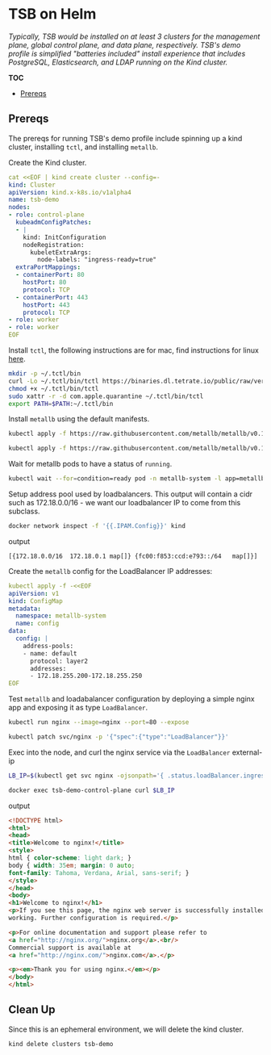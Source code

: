 # TSB on Helm

_Typically, TSB would be installed on at least 3 clusters for the management plane, global control plane, and data plane, respectively. TSB's demo profile is simplified "batteries included" install experience that includes PostgreSQL, Elasticsearch, and LDAP running on the Kind cluster._

**TOC**
- [Prereqs](#prereqs)


## Prereqs

The prereqs for running TSB's demo profile include spinning up a kind cluster, installing `tctl`, and installing `metallb`.


Create the Kind cluster.

```yaml
cat <<EOF | kind create cluster --config=-
kind: Cluster
apiVersion: kind.x-k8s.io/v1alpha4
name: tsb-demo
nodes:
- role: control-plane
  kubeadmConfigPatches:
  - |
    kind: InitConfiguration
    nodeRegistration:
      kubeletExtraArgs:
        node-labels: "ingress-ready=true"
  extraPortMappings:
  - containerPort: 80
    hostPort: 80
    protocol: TCP
  - containerPort: 443
    hostPort: 443
    protocol: TCP
- role: worker
- role: worker
EOF
```

Install `tctl`, the following instructions are for mac, find instructions for linux [here](https://docs.tetrate.io/service-bridge/1.5.x/en-us/reference/cli/guide/index#installation).

```bash
mkdir -p ~/.tctl/bin
curl -Lo ~/.tctl/bin/tctl https://binaries.dl.tetrate.io/public/raw/versions/darwin-amd64-1.5.0/tctl
chmod +x ~/.tctl/bin/tctl
sudo xattr -r -d com.apple.quarantine ~/.tctl/bin/tctl
export PATH=$PATH:~/.tctl/bin
```

Install `metallb` using the default manifests.

```bash
kubectl apply -f https://raw.githubusercontent.com/metallb/metallb/v0.12.1/manifests/namespace.yaml

kubectl apply -f https://raw.githubusercontent.com/metallb/metallb/v0.12.1/manifests/metallb.yaml
```

Wait for metallb pods to have a status of `running`.

```bash
kubectl wait --for=condition=ready pod -n metallb-system -l app=metallb 
```

Setup address pool used by loadbalancers. This output will contain a cidr such as 172.18.0.0/16 - we want our loadbalancer IP to come from this subclass.

```bash
docker network inspect -f '{{.IPAM.Config}}' kind
```

output
```
[{172.18.0.0/16  172.18.0.1 map[]} {fc00:f853:ccd:e793::/64   map[]}]
```

Create the `metallb` config for the LoadBalancer IP addresses:

```yaml
kubectl apply -f -<<EOF
apiVersion: v1
kind: ConfigMap
metadata:
  namespace: metallb-system
  name: config
data:
  config: |
    address-pools:
    - name: default
      protocol: layer2
      addresses:
      - 172.18.255.200-172.18.255.250
EOF
```

Test `metallb` and loadabalancer configuration by deploying a simple nginx app and exposing it as type `LoadBalancer`.

```bash
kubectl run nginx --image=nginx --port=80 --expose

kubectl patch svc/nginx -p '{"spec":{"type":"LoadBalancer"}}'
```

Exec into the node, and curl the nginx service via the `LoadBalancer` external-ip

```bash
LB_IP=$(kubectl get svc nginx -ojsonpath='{ .status.loadBalancer.ingress[0].ip }')

docker exec tsb-demo-control-plane curl $LB_IP
```

output

```html
<!DOCTYPE html>
<html>
<head>
<title>Welcome to nginx!</title>
<style>
html { color-scheme: light dark; }
body { width: 35em; margin: 0 auto;
font-family: Tahoma, Verdana, Arial, sans-serif; }
</style>
</head>
<body>
<h1>Welcome to nginx!</h1>
<p>If you see this page, the nginx web server is successfully installed and
working. Further configuration is required.</p>

<p>For online documentation and support please refer to
<a href="http://nginx.org/">nginx.org</a>.<br/>
Commercial support is available at
<a href="http://nginx.com/">nginx.com</a>.</p>

<p><em>Thank you for using nginx.</em></p>
</body>
</html>
```

## Clean Up

Since this is an ephemeral environment, we will delete the kind cluster.

```bash
kind delete clusters tsb-demo
```
